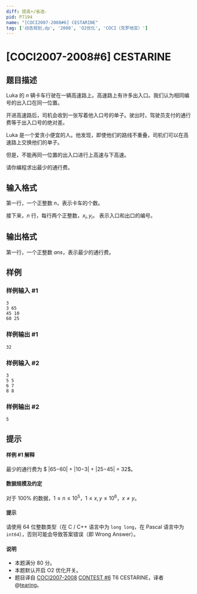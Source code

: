 ```yaml
---
diff: 提高+/省选-
pid: P7194
name: "[COCI2007-2008#6] CESTARINE"
tag: ['动态规划,dp', '2008', 'O2优化', 'COCI（克罗地亚）']
---
```

# [COCI2007-2008#6] CESTARINE
## 题目描述

Luka 的 $n$ 辆卡车行驶在一辆高速路上。高速路上有许多出入口。我们认为相同编号的出入口在同一位置。

开进高速路后，司机会收到一张写着他入口号的单子。驶出时，驾驶员支付的通行费等于出入口号的绝对差。

Luka 是一个爱贪小便宜的人。他发现，即使他们的路线不重叠，司机们可以在高速路上交换他们的单子。

但是，不能再同一位置的出入口进行上高速与下高速。

请你编程求出最少的通行费。
## 输入格式

第一行，一个正整数 $n$，表示卡车的个数。

接下来，$n$ 行，每行两个正整数，$x_i, y_i$， 表示入口和出口的编号。
## 输出格式

第一行，一个正整数 $ans$，表示最少的通行费。

## 样例

### 样例输入 #1
```
3
3 65
45 10
60 25 

```
### 样例输出 #1
```
32
```
### 样例输入 #2
```
3
5 5
6 7
8 8 

```
### 样例输出 #2
```
5
```
## 提示

#### 样例 #1 解释

最少的通行费为 $ |65−60| + |10−3| + |25−45| = 32$。

#### 数据规模及约定

对于 $100\%$ 的数据，$1 \le n \le 10^5$，$1 \le x, y \le 10^6$，$x \not= y$。 

#### 提示
请使用 $64$ 位整数类型（在 C / C++ 语言中为 `long long`，在 Pascal 语言中为 `int64`），否则可能会导致答案错误（即 Wrong Answer）。 

#### 说明
- 本题满分 $80$ 分。
- 本题默认开启 O2 优化开关。
- 题目译自 [COCI2007-2008](https://hsin.hr/coci/archive/2007_2008/) [CONTEST #6](https://hsin.hr/coci/archive/2007_2008/contest6_tasks.pdf) T6 CESTARINE，译者 @[tearing](https://www.luogu.com.cn/user/219791)。
